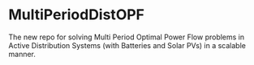 # MultiPeriodDistOPF

The new repo for solving Multi Period Optimal Power Flow problems in Active Distribution Systems (with Batteries and Solar PVs) in a scalable manner.
